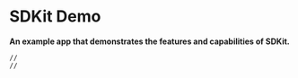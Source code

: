 
# SDKit Demo

**An example app that demonstrates the features and capabilities of SDKit.**

```
//
//
```
